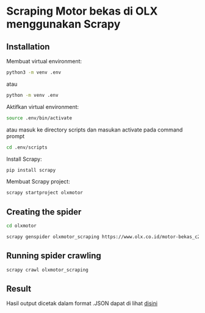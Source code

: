# Scraping Motor bekas di OLX menggunakan Scrapy

## Installation

Membuat virtual environment:

```bash
python3 -m venv .env
```
atau
```bash
python -m venv .env
```

Aktifkan virtual environment:

```bash
source .env/bin/activate
```
atau masuk ke directory scripts dan masukan activate pada command prompt

```bash
cd .env/scripts
```

Install Scrapy:

```bash
pip install scrapy
```

Membuat Scrapy project:

```bash
scrapy startproject olxmotor
```

## Creating the spider

```bash
cd olxmotor
```
```bash
scrapy genspider olxmotor_scraping https://www.olx.co.id/motor-bekas_c200
```

## Running spider crawling

```bash
scrapy crawl olxmotor_scraping
```

## Result

Hasil output dicetak dalam format .JSON dapat di lihat [disini](./output.json)

